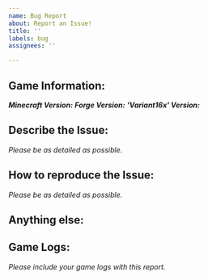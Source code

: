 ```yaml
---
name: Bug Report
about: Report an Issue!
title: ''
labels: bug
assignees: ''

---
```


## Game Information: ##
***Minecraft Version:***
***Forge Version:***
***'Variant16x' Version:***

## Describe the Issue: ##
*Please be as detailed as possible.*

## How to reproduce the Issue: ##
*Please be as detailed as possible.*

## Anything else: ##

## Game Logs: ##
*Please include your game logs with this report.*
